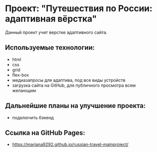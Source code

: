 # Проект: "Путешествия по России: адаптивная вёрстка"

Данный проект учит верстке адаптивного сайта.

## Используемые технологии:

- html
- css
- grid
- flex-box
- медиазапросы для адаптива, под все виды устройств
- загрузка сайта на GitHub, для публичного просмотра всем желающим

## Дальнейшие планы на улучшение проекта:

- подключить бэкенд

## Ссылка на GitHub Pages:

- https://mariana9292.github.io/russian-travel-mainproject/
